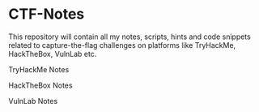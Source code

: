 # CTF-Notes
This repository will contain all my notes, scripts, hints and code snippets related to capture-the-flag challenges on platforms like TryHackMe, HackTheBox, VulnLab etc.

TryHackMe Notes

HackTheBox Notes

VulnLab Notes
